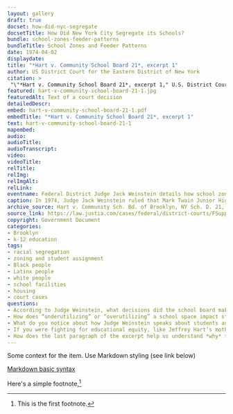 ```yaml
--- 
layout: gallery
draft: true
docset: how-did-nyc-segregate
docsetTitle: How Did New York City Segregate its Schools?
bundle: school-zones-feeder-patterns
bundleTitle: School Zones and Feeder Patterns
date: 1974-04-02
displaydate: 
title: "*Hart v. Community School Board 21*, excerpt 1"
author: US District Court for the Eastern District of New York
citation: >
 "\"*Hart v. Community School Board 21*, excerpt 1," U.S. District Court for the Eastern District of New York, in New York City Civil Rights History Project, Accessed: [Month Day, Year], https://nyccivilrightshistory.org/gallery/hart-v-community-school-board-21-1."
featured: hart-v-community-school-board-21-1.jpg
featuredAlt: Text of a court decision
detailedDescr: 
embed: hart-v-community-school-board-21-1.pdf
embedTitle: "*Hart v. Community School Board 21*, excerpt 1"
text: hart-v-community-school-board-21-1
mapembed: 
audio: 
audioTitle: 
audioTranscript: 
video: 
videoTitle: 
relTitle: 
relImg: 
relImgAlt: 
relLink: 
eventname: Federal District Judge Jack Weinstein details how school zoning policy segregated Mark Twain Junior High School.
caption: In 1974, Judge Jack Weinstein ruled that Mark Twain Junior High School was a segregated school, violating the US Constitution. In this opinion, he explained what actions by the school board had helped create school segregation.
archive_source: Hart v. Community Sch. Bd. of Brooklyn, NY Sch. D. 21, 383 F. Supp. 699 (E.D.N.Y. 1974)
source_link: https://law.justia.com/cases/federal/district-courts/FSupp/383/699/2245271/
copyright: Government Document
categories: 
- Brooklyn
- k-12 education
tags: 
- racial segregation
- zoning and student assignment
- Black people
- Latinx people
- white people
- school facilities
- housing
- court cases
questions: 
- According to Judge Weinstein, what decisions did the school board make that led to segregation in District 21 and at Mark Twain?
- How does “underutilizing” or “overutilizing” a school space impact students’ experiences in a school?
- What do you notice about how Judge Weinstein speaks about students and schools in this excerpt? Why do you think that Judge Weinstein uses the term “racial imbalance” interchangeably with segregation? What does that term illuminate? What does it hide?
- If you were fighting for educational equity, like Jeffrey Hart’s mother Doris Hart, would you focus on school segregation like she did? 
- How does the last paragraph of the excerpt help us understand *why* the school district encouraged segregation at Mark Twain?
--- 
```


Some context for the item. Use Markdown styling (see link below)

[Markdown basic syntax](https://www.markdownguide.org/basic-syntax/)

Here's a simple footnote,[^1]

[^1]: This is the first footnote.
